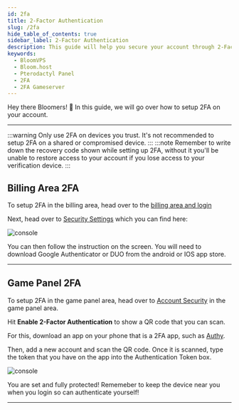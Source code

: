 ```yaml
---
id: 2fa
title: 2-Factor Authentication
slug: /2fa
hide_table_of_contents: true
sidebar_label: 2-Factor Authentication
description: This guide will help you secure your account through 2-Factor Authentication
keywords:
  - BloomVPS
  - Bloom.host
  - Pterodactyl Panel
  - 2FA
  - 2FA Gameserver
---
```

 
Hey there Bloomers! 👋
In this guide, we will go over how to setup 2FA on your account.

---
:::warning
Only use 2FA on devices you trust. It's not recommended to setup 2FA on a shared or compromised device.
:::
:::note
Remember to write down the recovery code shown while setting up 2FA, without it you'll be unable to restore access to your account if you lose access to your verification device.
:::
## Billing Area 2FA

To setup 2FA in the billing area, head over to the [billing area and login](https://www.bloom.host/portal/clientarea.php)

Next, head over to [Security Settings](https://www.bloom.host/portal/clientarea.php?action=security) which you can find here: 

![console](/imgs/using_the_panel/2fa/1.png)

You can then follow the instruction on the screen. You will need to download Google Authenticator or DUO from the android or IOS app store.

---

## Game Panel 2FA

To setup 2FA in the game panel area, head over to [Account Security](https://mc.bloom.host/account/security) in the game panel area.

Hit **Enable 2-Factor Authentication** to show a QR code that you can scan. 

For this, download an app on your phone that is a 2FA app, such as [Authy](https://authy.com/).

Then, add a new account and scan the QR code. Once it is scanned, type the token that you have on the app into the Authentication Token box.

![console](/imgs/using_the_panel/2fa/2.png)

You are set and fully protected! Rememeber to keep the device near you when you login so can authenticate yourself!

---
